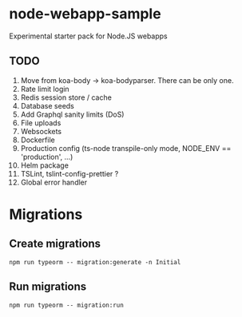 # node-webapp-sample
Experimental starter pack for Node.JS webapps

## TODO
1. Move from koa-body -> koa-bodyparser. There can be only one.
1. Rate limit login
1. Redis session store / cache
1. Database seeds
1. Add Graphql sanity limits (DoS)
1. File uploads
1. Websockets
1. Dockerfile
1. Production config (ts-node transpile-only mode, NODE_ENV == 'production', ...)
1. Helm package
1. TSLint, tslint-config-prettier ?
1. Global error handler

# Migrations
## Create migrations

    npm run typeorm -- migration:generate -n Initial

## Run migrations

    npm run typeorm -- migration:run
